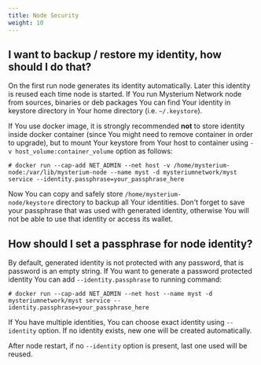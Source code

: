 ```yaml
---
title: Node Security
weight: 10
---
```


## I want to backup / restore my identity, how should I do that?

On the first run node generates its identity automatically. Later this identity is reused each time node is started. If You run Mysterium Network node from sources, binaries or deb packages You can find Your identity in keystore directory in Your home directory (i.e. `~/.keystore`).

If You use docker image, it is strongly recommended **not** to store identity inside docker container (since You might need to remove container in order to upgrade), but to mount Your keystore from Your host to container using `-v host_volume:container_volume` option as follows:

```
# docker run --cap-add NET_ADMIN --net host -v /home/mysterium-node:/var/lib/mysterium-node --name myst -d mysteriumnetwork/myst service --identity.passphrase=your_passphrase_here
```

Now You can copy and safely store `/home/mysterium-node/keystore` directory to backup all Your identities. Don't forget to save your passphrase that was used with generated identity, otherwise You will not be able to use that identity or access its wallet.

## How should I set a passphrase for node identity?

By default, generated identity is not protected with any password, that is password is an empty string. If You want to generate a password protected identity You can add `--identity.passphrase` to running command:

```
# docker run --cap-add NET_ADMIN --net host --name myst -d mysteriumnetwork/myst service --identity.passphrase=your_passphrase_here
```

If You have multiple identities, You can choose exact identity using `--identity` option. If no identity exists, new one will be created automatically.

After node restart, if no `--identity` option is present, last one used will be reused.
